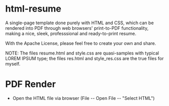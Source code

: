 # html-resume
A single-page template done purely with HTML and CSS, which can be rendered into PDF through web browsers' print-to-PDF functionality, making a nice, sleek, professsional and ready-to-print resume.

With the Apache License, please feel free to create your own and share.

NOTE: The files resume.html and style.css are quasi-samples with typical LOREM IPSUM type; the files res.html and style_res.css are the true files for myself. 

# PDF Render
* Open the HTML file via browser (File -- Open File -- "Select HTML")
